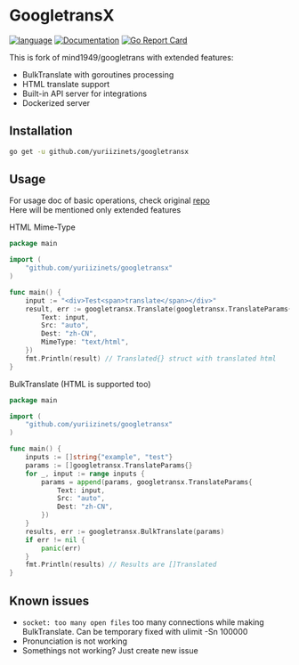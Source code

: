 # GoogletransX

[![language](https://img.shields.io/badge/language-Golang-blue)](https://golang.org/)
[![Documentation](https://godoc.org/github.com//yuriizinets/googletransx?status.svg)](https://godoc.org/github.com/mind1949/googletrans)
[![Go Report Card](https://goreportcard.com/badge/github.com/yuriizinets/googletransx)](https://goreportcard.com/report/github.com/mind1949/googletrans)

This is fork of mind1949/googletrans with extended features:

* BulkTranslate with goroutines processing
* HTML translate support
* Built-in API server for integrations
* Dockerized server

## Installation

```bash
go get -u github.com/yuriizinets/googletransx
```

## Usage

For usage doc of basic operations, check original [repo](https://github.com/mind1949/googletrans)  
Here will be mentioned only extended features

HTML Mime-Type

```go
package main

import (
    "github.com/yuriizinets/googletransx"
)

func main() {
    input := "<div>Test<span>translate</span></div>"
    result, err := googletransx.Translate(googletransx.TranslateParams{
        Text: input,
        Src: "auto",
        Dest: "zh-CN",
        MimeType: "text/html",
    })
    fmt.Println(result) // Translated{} struct with translated html
}
```

BulkTranslate (HTML is supported too)

```go
package main

import (
    "github.com/yuriizinets/googletransx"
)

func main() {
    inputs := []string{"example", "test"}
    params := []googletransx.TranslateParams{}
    for _, input := range inputs {
        params = append(params, googletransx.TranslateParams{
            Text: input,
            Src: "auto",
            Dest: "zh-CN",
        })
    }
    results, err := googletransx.BulkTranslate(params)
    if err != nil {
        panic(err)
    }
    fmt.Println(results) // Results are []Translated
}
```

## Known issues

* `socket: too many open files` too many connections while making BulkTranslate. Can be temporary fixed with ulimit -Sn 100000
* Pronunciation is not working
* Somethings not working? Just create new issue
